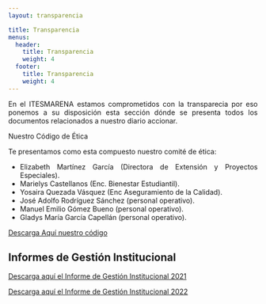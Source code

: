 ```yaml
---
layout: transparencia

title: Transparencia
menus:
  header:
    title: Transparencia
    weight: 4
  footer:
    title: Transparencia
    weight: 4
---
```

<p style="text-align: justify;">En el ITESMARENA estamos comprometidos con la transparecia por eso ponemos a su disposici&oacute;n esta secci&oacute;n d&oacute;nde se presenta todos los documentos relacionados a nuestro diario accionar.</p>
<p style="text-align: justify;">Nuestro C&oacute;digo de &Eacute;tica</p>
<p style="text-align: justify;">Te presentamos como esta compuesto nuestro comit&eacute; de &eacute;tica:</p>
<ul>
<li style="text-align: justify;">Elizabeth Mart&iacute;nez Garc&iacute;a (Directora de Extensi&oacute;n y Proyectos Especiales).</li>
<li style="text-align: justify;">Marielys Castellanos (Enc. Bienestar Estudiantil).</li>
<li style="text-align: justify;">Yosaira Quezada V&aacute;squez (Enc Aseguramiento de la Calidad).</li>
<li style="text-align: justify;">Jos&eacute; Adolfo Rodr&iacute;guez S&aacute;nchez (personal operativo).</li>
<li style="text-align: justify;">Manuel Emilio G&oacute;mez Bueno (personal operativo).</li>
<li style="text-align: justify;">Gladys Mar&iacute;a Garc&iacute;a Capell&aacute;n (personal operativo).</li>
</ul>
<p><a href="https://res.cloudinary.com/duuonteo7/image/upload/v1660308696/Marco%20Normativo/3/C%C3%93DIGO_DE_%C3%89TICA.pdf" target="_blank" rel="noopener">Descarga Aqu&iacute; nuestro c&oacute;digo</a></p>
<p></p>
<h2><strong>Informes de Gesti&oacute;n Institucional</strong></h2>
<p><a href="https://res.cloudinary.com/duuonteo7/image/upload/v1674997701/Informes%20Gestion%20Institucional/Informe_Memoria_de_Gesti%C3%B3n_Institucional_2021.pdf">Descarga aqu&iacute; el Informe de Gesti&oacute;n Institucional 2021</a></p>
<p><a href="https://res.cloudinary.com/duuonteo7/image/upload/v1674997706/Informes%20Gestion%20Institucional/Informe_de_Gesti%C3%B3n_Institucional_2022.pdf">Descarga aqu&iacute; el Informe de Gesti&oacute;n Institucional 2022</a></p>
<p></p>
<p style="text-align: justify;"></p>
<p style="text-align: justify;"><strong></strong></p>
